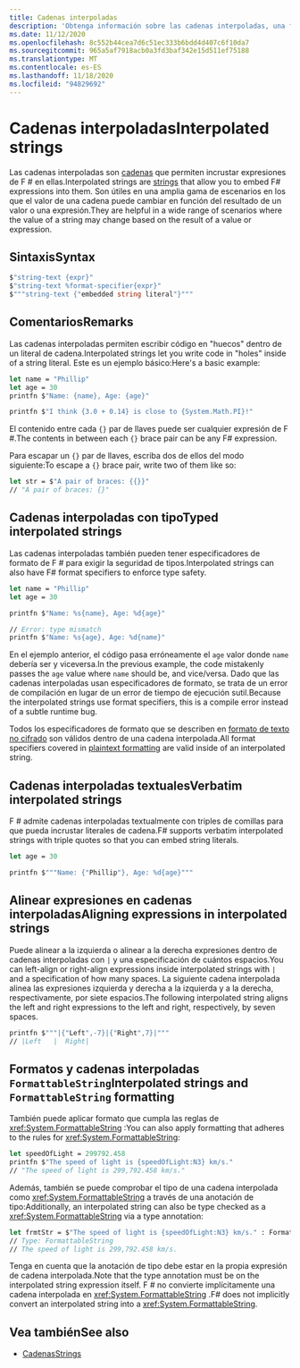 ```yaml
---
title: Cadenas interpoladas
description: 'Obtenga información sobre las cadenas interpoladas, una forma especial de cadena que permite incrustar expresiones de F # directamente dentro de ellas.'
ms.date: 11/12/2020
ms.openlocfilehash: 8c552b44cea7d6c51ec333b6bdd4d407c6f10da7
ms.sourcegitcommit: 965a5af7918acb0a3fd3baf342e15d511ef75188
ms.translationtype: MT
ms.contentlocale: es-ES
ms.lasthandoff: 11/18/2020
ms.locfileid: "94829692"
---
```

# <a name="interpolated-strings"></a><span data-ttu-id="7a933-103">Cadenas interpoladas</span><span class="sxs-lookup"><span data-stu-id="7a933-103">Interpolated strings</span></span>

<span data-ttu-id="7a933-104">Las cadenas interpoladas son [cadenas](strings.md) que permiten incrustar expresiones de F # en ellas.</span><span class="sxs-lookup"><span data-stu-id="7a933-104">Interpolated strings are [strings](strings.md) that allow you to embed F# expressions into them.</span></span> <span data-ttu-id="7a933-105">Son útiles en una amplia gama de escenarios en los que el valor de una cadena puede cambiar en función del resultado de un valor o una expresión.</span><span class="sxs-lookup"><span data-stu-id="7a933-105">They are helpful in a wide range of scenarios where the value of a string may change based on the result of a value or expression.</span></span>

## <a name="syntax"></a><span data-ttu-id="7a933-106">Sintaxis</span><span class="sxs-lookup"><span data-stu-id="7a933-106">Syntax</span></span>

```fsharp
$"string-text {expr}"
$"string-text %format-specifier{expr}"
$"""string-text {"embedded string literal"}"""
```

## <a name="remarks"></a><span data-ttu-id="7a933-107">Comentarios</span><span class="sxs-lookup"><span data-stu-id="7a933-107">Remarks</span></span>

<span data-ttu-id="7a933-108">Las cadenas interpoladas permiten escribir código en "huecos" dentro de un literal de cadena.</span><span class="sxs-lookup"><span data-stu-id="7a933-108">Interpolated strings let you write code in "holes" inside of a string literal.</span></span> <span data-ttu-id="7a933-109">Este es un ejemplo básico:</span><span class="sxs-lookup"><span data-stu-id="7a933-109">Here's a basic example:</span></span>

```fsharp
let name = "Phillip"
let age = 30
printfn $"Name: {name}, Age: {age}"

printfn $"I think {3.0 + 0.14} is close to {System.Math.PI}!"
```

<span data-ttu-id="7a933-110">El contenido entre cada `{}` par de llaves puede ser cualquier expresión de F #.</span><span class="sxs-lookup"><span data-stu-id="7a933-110">The contents in between each `{}` brace pair can be any F# expression.</span></span>

<span data-ttu-id="7a933-111">Para escapar un `{}` par de llaves, escriba dos de ellos del modo siguiente:</span><span class="sxs-lookup"><span data-stu-id="7a933-111">To escape a `{}` brace pair, write two of them like so:</span></span>

```fsharp
let str = $"A pair of braces: {{}}"
// "A pair of braces: {}"
```

## <a name="typed-interpolated-strings"></a><span data-ttu-id="7a933-112">Cadenas interpoladas con tipo</span><span class="sxs-lookup"><span data-stu-id="7a933-112">Typed interpolated strings</span></span>

<span data-ttu-id="7a933-113">Las cadenas interpoladas también pueden tener especificadores de formato de F # para exigir la seguridad de tipos.</span><span class="sxs-lookup"><span data-stu-id="7a933-113">Interpolated strings can also have F# format specifiers to enforce type safety.</span></span>

```fsharp
let name = "Phillip"
let age = 30

printfn $"Name: %s{name}, Age: %d{age}"

// Error: type mismatch
printfn $"Name: %s{age}, Age: %d{name}"
```

<span data-ttu-id="7a933-114">En el ejemplo anterior, el código pasa erróneamente el `age` valor donde `name` debería ser y viceversa.</span><span class="sxs-lookup"><span data-stu-id="7a933-114">In the previous example, the code mistakenly passes the `age` value where `name` should be, and vice/versa.</span></span> <span data-ttu-id="7a933-115">Dado que las cadenas interpoladas usan especificadores de formato, se trata de un error de compilación en lugar de un error de tiempo de ejecución sutil.</span><span class="sxs-lookup"><span data-stu-id="7a933-115">Because the interpolated strings use format specifiers, this is a compile error instead of a subtle runtime bug.</span></span>

<span data-ttu-id="7a933-116">Todos los especificadores de formato que se describen en [formato de texto no cifrado](plaintext-formatting.md) son válidos dentro de una cadena interpolada.</span><span class="sxs-lookup"><span data-stu-id="7a933-116">All format specifiers covered in [plaintext formatting](plaintext-formatting.md) are valid inside of an interpolated string.</span></span>

## <a name="verbatim-interpolated-strings"></a><span data-ttu-id="7a933-117">Cadenas interpoladas textuales</span><span class="sxs-lookup"><span data-stu-id="7a933-117">Verbatim interpolated strings</span></span>

<span data-ttu-id="7a933-118">F # admite cadenas interpoladas textualmente con triples de comillas para que pueda incrustar literales de cadena.</span><span class="sxs-lookup"><span data-stu-id="7a933-118">F# supports verbatim interpolated strings with triple quotes so that you can embed string literals.</span></span>

```fsharp
let age = 30

printfn $"""Name: {"Phillip"}, Age: %d{age}"""
```

## <a name="aligning-expressions-in-interpolated-strings"></a><span data-ttu-id="7a933-119">Alinear expresiones en cadenas interpoladas</span><span class="sxs-lookup"><span data-stu-id="7a933-119">Aligning expressions in interpolated strings</span></span>

<span data-ttu-id="7a933-120">Puede alinear a la izquierda o alinear a la derecha expresiones dentro de cadenas interpoladas con `|` y una especificación de cuántos espacios.</span><span class="sxs-lookup"><span data-stu-id="7a933-120">You can left-align or right-align expressions inside interpolated strings with `|` and a specification of how many spaces.</span></span> <span data-ttu-id="7a933-121">La siguiente cadena interpolada alinea las expresiones izquierda y derecha a la izquierda y a la derecha, respectivamente, por siete espacios.</span><span class="sxs-lookup"><span data-stu-id="7a933-121">The following interpolated string aligns the left and right expressions to the left and right, respectively, by seven spaces.</span></span>

```fsharp
printfn $"""|{"Left",-7}|{"Right",7}|"""
// |Left   |  Right|
```

## <a name="interpolated-strings-and-formattablestring-formatting"></a><span data-ttu-id="7a933-122">Formatos y cadenas interpoladas `FormattableString`</span><span class="sxs-lookup"><span data-stu-id="7a933-122">Interpolated strings and `FormattableString` formatting</span></span>

<span data-ttu-id="7a933-123">También puede aplicar formato que cumpla las reglas de <xref:System.FormattableString> :</span><span class="sxs-lookup"><span data-stu-id="7a933-123">You can also apply formatting that adheres to the rules for <xref:System.FormattableString>:</span></span>

```fsharp
let speedOfLight = 299792.458
printfn $"The speed of light is {speedOfLight:N3} km/s."
// "The speed of light is 299,792.458 km/s."
```

<span data-ttu-id="7a933-124">Además, también se puede comprobar el tipo de una cadena interpolada como <xref:System.FormattableString> a través de una anotación de tipo:</span><span class="sxs-lookup"><span data-stu-id="7a933-124">Additionally, an interpolated string can also be type checked as a <xref:System.FormattableString> via a type annotation:</span></span>

```fsharp
let frmtStr = $"The speed of light is {speedOfLight:N3} km/s." : FormattableString
// Type: FormattableString
// The speed of light is 299,792.458 km/s.
```

<span data-ttu-id="7a933-125">Tenga en cuenta que la anotación de tipo debe estar en la propia expresión de cadena interpolada.</span><span class="sxs-lookup"><span data-stu-id="7a933-125">Note that the type annotation must be on the interpolated string expression itself.</span></span> <span data-ttu-id="7a933-126">F # no convierte implícitamente una cadena interpolada en <xref:System.FormattableString> .</span><span class="sxs-lookup"><span data-stu-id="7a933-126">F# does not implicitly convert an interpolated string into a <xref:System.FormattableString>.</span></span>

## <a name="see-also"></a><span data-ttu-id="7a933-127">Vea también</span><span class="sxs-lookup"><span data-stu-id="7a933-127">See also</span></span>

* [<span data-ttu-id="7a933-128">Cadenas</span><span class="sxs-lookup"><span data-stu-id="7a933-128">Strings</span></span>](strings.md)
